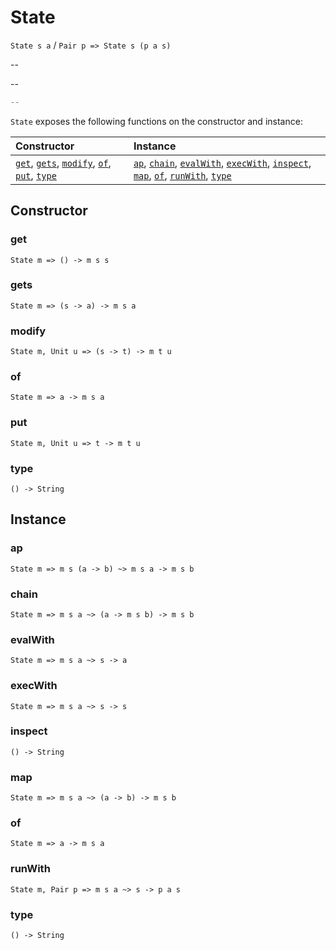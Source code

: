 # State

`State s a` / `Pair p => State s (p a s)`

--

--

```js
--
```

`State` exposes the following functions on the constructor and instance:

| Constructor | Instance |
|:---|:---|
| [`get`](#get), [`gets`](#gets), [`modify`](#modify), [`of`](#of), [`put`](#put), [`type`](#type) | [`ap`](#ap), [`chain`](#chain), [`evalWith`](#evalWith), [`execWith`](#execWith), [`inspect`](#inspect), [`map`](#map), [`of`](#of), [`runWith`](#runWith), [`type`](#type) |

## Constructor

### get

`State m => () -> m s s`

### gets

`State m => (s -> a) -> m s a`

### modify

`State m, Unit u => (s -> t) -> m t u`

### of

`State m => a -> m s a`

### put

`State m, Unit u => t -> m t u`

### type

`() -> String`

## Instance

### ap

`State m => m s (a -> b) ~> m s a -> m s b`

### chain

`State m => m s a ~> (a -> m s b) -> m s b`

### evalWith

`State m => m s a ~> s -> a`

### execWith

`State m => m s a ~> s -> s`

### inspect

`() -> String`

### map

`State m => m s a ~> (a -> b) -> m s b`

### of

`State m => a -> m s a`

### runWith

`State m, Pair p => m s a ~> s -> p a s`

### type

`() -> String`
